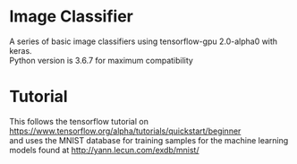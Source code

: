 # Image Classifier
A series of basic image classifiers using tensorflow-gpu 2.0-alpha0 with keras.  
Python version is 3.6.7 for maximum compatibility

# Tutorial  
This follows the tensorflow tutorial on https://www.tensorflow.org/alpha/tutorials/quickstart/beginner  
and uses the MNIST database for training samples for the machine learning models found at http://yann.lecun.com/exdb/mnist/
